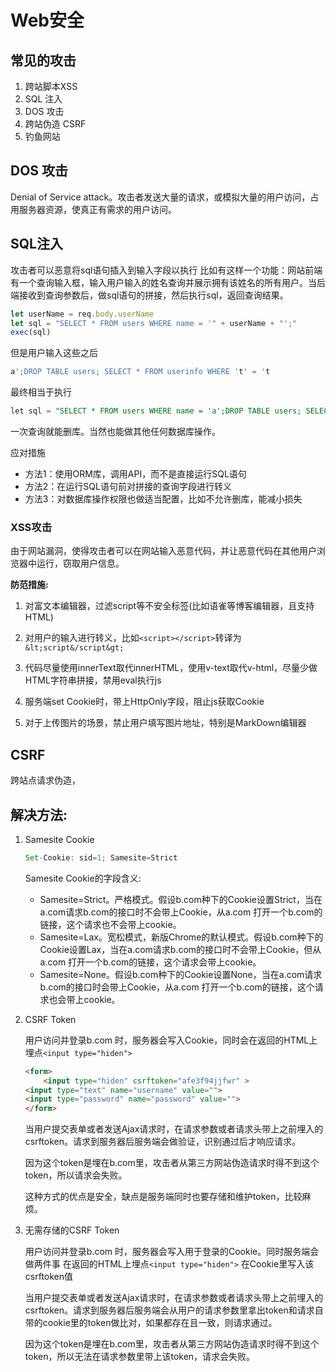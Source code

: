 # Web安全

## 常见的攻击

1. 跨站脚本XSS
2. SQL 注入
3. DOS 攻击
4. 跨站伪造 CSRF
5. 钓鱼网站

## DOS 攻击

Denial of Service attack。攻击者发送大量的请求，或模拟大量的用户访问，占用服务器资源，使真正有需求的用户访问。

## SQL注入

攻击者可以恶意将sql语句插入到输入字段以执行
比如有这样一个功能：网站前端有一个查询输入框，输入用户输入的姓名查询并展示拥有该姓名的所有用户。当后端接收到查询参数后，做sql语句的拼接，然后执行sql，返回查询结果。

```js
let userName = req.body.userName
let sql = "SELECT * FROM users WHERE name = '" + userName + "';"
exec(sql)
```

但是用户输入这些之后

```sql
a';DROP TABLE users; SELECT * FROM userinfo WHERE 't' = 't
```

最终相当于执行

```sql
let sql = "SELECT * FROM users WHERE name = 'a';DROP TABLE users; SELECT * FROM userinfo WHERE 't' = 't';"
```

一次查询就能删库。当然也能做其他任何数据库操作。

应对措施
* 方法1：使用ORM库，调用API，而不是直接运行SQL语句
* 方法2：在运行SQL语句前对拼接的查询字段进行转义
* 方法3：对数据库操作权限也做适当配置，比如不允许删库，能减小损失


### XSS攻击

由于网站漏洞，使得攻击者可以在网站输入恶意代码，并让恶意代码在其他用户浏览器中运行，窃取用户信息。

**防范措施:**

1. 对富文本编辑器，过滤script等不安全标签(比如语雀等博客编辑器，且支持HTML)

2. 对用户的输入进行转义，比如```<script></script>```转译为```&lt;script&/script&gt;```

3. 代码尽量使用innerText取代innerHTML，使用v-text取代v-html，尽量少做HTML字符串拼接，禁用eval执行js

4. 服务端set Cookie时，带上HttpOnly字段，阻止js获取Cookie

5. 对于上传图片的场景，禁止用户填写图片地址，特别是MarkDown编辑器


## CSRF

跨站点请求伪造， 

## 解决方法: 

1. Samesite Cookie

    ```js
    Set-Cookie: sid=1; Samesite=Strict
    ```
    Samesite Cookie的字段含义:

    * Samesite=Strict。严格模式。假设b.com种下的Cookie设置Strict，当在a.com请求b.com的接口时不会带上Cookie，从a.com 打开一个b.com的链接，这个请求也不会带上cookie。
    * Samesite=Lax。宽松模式，新版Chrome的默认模式。假设b.com种下的Cookie设置Lax，当在a.com请求b.com的接口时不会带上Cookie，但从a.com 打开一个b.com的链接，这个请求会带上cookie。
    * Samesite=None。假设b.com种下的Cookie设置None，当在a.com请求b.com的接口时会带上Cookie，从a.com 打开一个b.com的链接，这个请求也会带上cookie。


2. CSRF Token   

    用户访问并登录b.com 时，服务器会写入Cookie，同时会在返回的HTML上埋点```<input type="hiden">```

    ```HTML
    <form>
        <input type="hiden" csrftoken="afe3f94jjfwr" >
    <input type="text" name="username" value="">
    <input type="password" name="password" value="">
    </form>
    ```

    当用户提交表单或者发送Ajax请求时，在请求参数或者请求头带上之前埋入的csrftoken。请求到服务器后服务端会做验证，识别通过后才响应请求。

    因为这个token是埋在b.com里，攻击者从第三方网站伪造请求时得不到这个token，所以请求会失败。

    这种方式的优点是安全，缺点是服务端同时也要存储和维护token，比较麻烦。

3. 无需存储的CSRF Token

    用户访问并登录b.com 时，服务器会写入用于登录的Cookie。同时服务端会做两件事
    在返回的HTML上埋点```<input type="hiden">```
    在Cookie里写入该csrftoken值



    当用户提交表单或者发送Ajax请求时，在请求参数或者请求头带上之前埋入的csrftoken。请求到服务器后服务端会从用户的请求参数里拿出token和请求自带的cookie里的token做比对，如果都存在且一致，则请求通过。

    因为这个token是埋在b.com里，攻击者从第三方网站伪造请求时得不到这个token，所以无法在请求参数里带上该token，请求会失败。